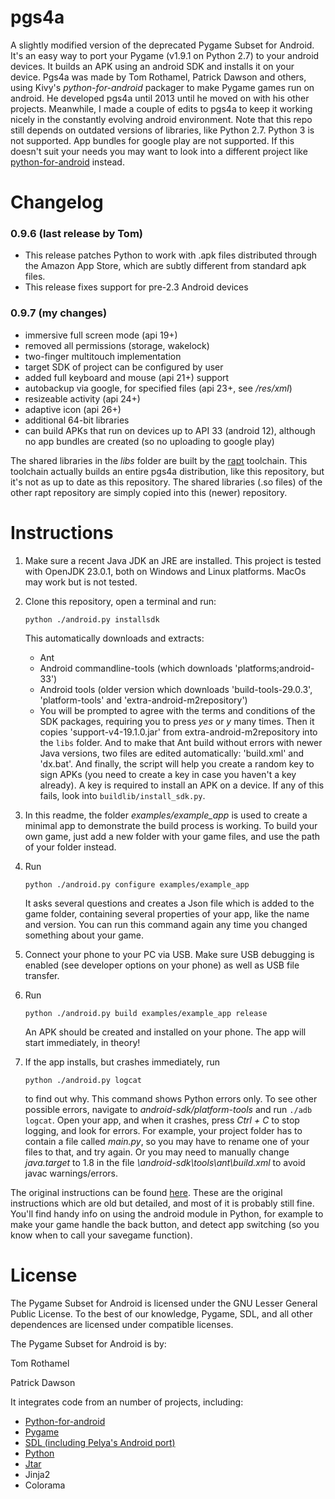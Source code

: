 # pgs4a
A slightly modified version of the deprecated Pygame Subset for Android. It's an easy way to port your Pygame (v1.9.1 on Python 2.7) to your android devices. It builds an APK using an android SDK and installs it on your device.
Pgs4a was made by Tom Rothamel, Patrick Dawson and others, using Kivy's *python-for-android* packager to make Pygame games run on android.
He developed pgs4a until 2013 until he moved on with his other projects.
Meanwhile, I made a couple of edits to pgs4a to keep it working nicely in the constantly evolving android environment. Note that this repo still depends on outdated versions of libraries, like Python 2.7. Python 3 is not supported. App bundles for google play are not supported. If this doesn't suit your needs you may want to look into a different project like [python-for-android](https://github.com/kivy/python-for-android) instead.

# Changelog

### 0.9.6 (last release by Tom)
* This release patches Python to work with .apk files distributed through the Amazon App Store, which are subtly different from standard apk files.
* This release fixes support for pre-2.3 Android devices

### 0.9.7 (my changes)
* immersive full screen mode (api 19+)
* removed all permissions (storage, wakelock)
* two-finger multitouch implementation
* target SDK of project can be configured by user
* added full keyboard and mouse (api 21+) support
* autobackup via google, for specified files (api 23+, see */res/xml*)
* resizeable activity (api 24+)
* adaptive icon (api 26+)
* additional 64-bit libraries
* can build APKs that run on devices up to API 33 (android 12), although no app bundles are created (so no uploading to google play)

The shared libraries in the *libs* folder are built by the [rapt](https://github.com/startgridsrc/rapt) toolchain. This toolchain actually builds an entire pgs4a distribution, like this repository, but it's not as up to date as this repository. The shared libraries (.so files) of the other rapt repository are simply copied into this (newer) repository. 

# Instructions
1. Make sure a recent Java JDK an JRE are installed. This project is tested with OpenJDK 23.0.1, both on Windows and Linux platforms. MacOs may work but is not tested.
1. Clone this repository, open a terminal and run:
   
   ```
   python ./android.py installsdk
   ```
   This automatically downloads and extracts:
   - Ant
   - Android commandline-tools (which downloads 'platforms;android-33')
   - Android tools (older version which downloads 'build-tools-29.0.3', 'platform-tools' and 'extra-android-m2repository')
    - You will be prompted to agree with the terms and conditions of the SDK packages, requiring you to press *yes* or *y* many times. Then it copies 'support-v4-19.1.0.jar' from extra-android-m2repository into the `libs` folder. And to make that Ant build without errors with newer Java versions, two files are edited automatically: 'build.xml' and 'dx.bat'. And finally, the script will help you create a random key to sign APKs (you need to create a key in case you haven't a key already). A key is required to install an APK on a device.
If any of this fails, look into `buildlib/install_sdk.py`.
1. In this readme, the folder *examples/example_app* is used to create a minimal app to demonstrate the build process is working. To build your own game, just add a new folder with your game files, and use the path of your folder instead.
1. Run
   ```
   python ./android.py configure examples/example_app
   ```
   It asks several questions and creates a Json file which is added to the game folder, containing several properties of your app, like the name and version. You can run this command again any time you changed something about your game.
1. Connect your phone to your PC via USB. Make sure USB debugging is enabled (see developer options on your phone) as well as USB file transfer.
1. Run
   ```
   python ./android.py build examples/example_app release
   ```
   An APK should be created and installed on your phone. The app will start immediately, in theory!
1. If the app installs, but crashes immediately, run
   ```
   python ./android.py logcat
   ```
    to find out why. This command shows Python errors only. To see other possible errors, navigate to *android-sdk/platform-tools* and run `./adb logcat`. Open your app, and when it crashes, press *Ctrl + C* to stop logging, and look for errors. For example, your project folder has to contain a file called *main.py*, so you may have to rename one of your files to that, and try again. Or you may need to manually change *java.target* to 1.8 in the file *\android-sdk\tools\ant\build.xml* to avoid javac warnings/errors.

The original instructions can be found [here](https://github.com/startgridsrc/rapt/blob/master/doc/android-packaging.rst).
These are the original instructions which are old but detailed, and most of it is probably still fine. You'll find handy info on using the android module in Python, for example to make your game handle the back button, and detect app switching (so you know when to call your savegame function).

# License
The Pygame Subset for Android is licensed under the GNU Lesser General Public License. To the best of our knowledge, Pygame, SDL, and all other dependences are licensed under compatible licenses.

The Pygame Subset for Android is by:

Tom Rothamel

Patrick Dawson

It integrates code from an number of projects, including:

* [Python-for-android](https://github.com/kivy/python-for-android)
* [Pygame](https://www.pygame.org/news)
* [SDL (including Pelya's Android port)](https://github.com/pelya/commandergenius)
* [Python](https://www.python.org/)
* [Jtar](https://github.com/kamranzafar/jtar)
* Jinja2
* Colorama
